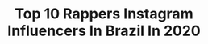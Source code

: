---
title: Top 10 Rappers Instagram Influencers In Brazil In 2020
description: >-
  Find top rappers Instagram influencers in Brazil in 2020. Most popular hashtags: #ficaemcasa #quarentena #cerrado #diadamulher.
platform: Instagram
profiles:
  - username: "mcbmooo"
    fullname: >-
      MC BMO
    location: "Brazil"
    followers: 664289
    engagement: 1280
    commentsToLikes: 0.025911
    id: ck5hgprqc43gb0i112ypo3zkq
    verified: false
    hashtags: "#posedequebrada, #mcbmonobrbplay"
  - username: "coebuddy"
    fullname: >-
      BUDDY POKE
    location: "Brazil"
    followers: 404488
    engagement: 778
    commentsToLikes: 0.027873
    id: ck6u5ukp5bu4a0j71x7cayreh
    verified: false
    hashtags: ""
  - username: "felicinharock"
    fullname: >-
      Felícia Rock
    location: "Brazil"
    followers: 81112
    engagement: 811
    commentsToLikes: 0.015752
    id: ck8t9c9tunkks0j78ljbi1gwq
    verified: false
    hashtags: "#prior, #hairstyle, #kuudere, #kpop"
  - username: "phoenix_rdc"
    fullname: >-
      Vencedor
    location: "Brazil"
    followers: 65658
    engagement: 711
    commentsToLikes: 0.010272
    id: ck6u9srw7zfnd0j71c4mct80e
    verified: true
    hashtags: "#derek, #kevin, #kendrick"
  - username: "juninhoandradi"
    fullname: >-
      Andradii
    location: "Brazil"
    followers: 23104
    engagement: 259
    commentsToLikes: 0.427404
    id: ck9we1weei7ww0j78ujl1ng1u
    verified: false
    hashtags: "#masculino, #photooftheday, #covid, #influencer"
  - username: "mczen_"
    fullname: >-
      MC ZEN
    location: "Brazil"
    followers: 27839
    engagement: 304
    commentsToLikes: 0.042331
    id: ck5c86dhm8v170i11glcd2d6c
    verified: false
    hashtags: "#vilaplanalto, #ficaemcasa, #natureza, #bike"
  - username: "panterabl4ck"
    fullname: >-
      Bl4ckPanther
    location: "Brazil"
    followers: 3475
    engagement: 822
    commentsToLikes: 0.098225
    id: ck6ufyqhjzx030j71m7q82d5c
    verified: false
    hashtags: "#woman, #afropunk, #queen, #africanhairstyles"
  - username: "rod3030"
    fullname: >-
      Majin Boo
    location: "Brazil"
    followers: 147178
    engagement: 238
    commentsToLikes: 0.030346
    id: ck6tywtxi6bbl0j71nk0xi47o
    verified: true
    hashtags: "#quarentadiasentreoc, #rapnaquarentena, #desabafolirico, #oshowtemquecontinuar"
  - username: "brunalys"
    fullname: >-
      Bruna Lys
    location: "Brazil"
    followers: 9301
    engagement: 461
    commentsToLikes: 0.047288
    id: ck601daz0fa800i14o7oh2km5
    verified: false
    hashtags: "#thecoolestofficeintown, #tbt, #staytodayroartomorrow, #mychicagothursday"
  - username: "k_vontae"
    fullname: >-
      R'odrigues 🤬🤘🏿🤬🤟🏿🤬
    location: "Brazil"
    followers: 154347
    engagement: 500
    commentsToLikes: 0.171988
    id: ck6udssnymxpj0j71vbjj3zlf
    verified: false
    hashtags: "#sorteios, #sorteio"
---